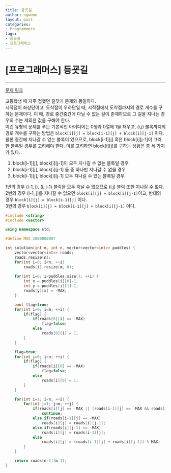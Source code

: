 ```yaml
---
title: 등굣길
author: ngwoon
layout: post
categories:
- Programmers
tags:
- 등굣길
- 프로그래머스
---
```


# [프로그래머스] 등굣길
- - -

[문제 링크](https://programmers.co.kr/learn/courses/30/lessons/42898)

고등학생 때 자주 접했던 길찾기 문제와 동일하다.<br/>
시작점이 좌상단이고, 도착점이 우하단일 때, 시작점에서 도착점까지의 경로 개수를 구하는 문제이다. 이 때, 경로 중간중간에 다닐 수 없는 길이 존재하므로 그 길을 지나는 경우의 수는 제외한 값을 구해야 한다.<br/>
이런 유형의 문제를 푸는 기본적인 아이디어는 0행과 0열에 1을 채우고, (i,j) 블록까지의 경로 개수를 구하는 방법은 `block[i][j] = block[i-1][j] + block[i][j-1]` 이다.<br/>
물론 중간에 지나갈 수 없는 블록이 있으므로, block[i-1][j] 혹은  block[i][j-1]이 그러한 블록일 경우를 고려해야 한다. 이를 고려하면 block[i][j]를 구하는 상황은 총 세 가지가 있다.<br/>
1. block[i-1][j], block[i][j-1]이 모두 지나갈 수 없는 블록일 경우
2. block[i-1][j], block[i][j-1] 둘 중 하나만 지나갈 수 없을 경우
3. block[i-1][j], block[i][j-1] 모두 지나갈 수 있는 블록일 경우

1번의 경우 (i-1, j), (i, j-1) 블럭을 모두 지날 수 없으므로 (i,j) 블럭 또한 지나갈 수 없다.<br/>
2번의 경우 (i-1, j)를 지나갈 수 없으면 `block[i][j] = block[i][j-1]`이고, 반대의 경우 `block[i][j] = block[i-1][j]` 이다.<br/>
3번의 경우 `block[i][j] = block[i-1][j] + block[i][j-1]` 이다.

```cpp
#include <string>
#include <vector>

using namespace std;

#define MAX 1000000007

int solution(int m, int n, vector<vector<int>> puddles) {
    vector<vector<int>> roads;
    roads.resize(n);
    for(int i=0; i<n; ++i)
        roads[i].resize(m, 0);
    
    for(int i=0; i<puddles.size(); ++i) {
        int x = puddles[i][0]-1;
        int y = puddles[i][1]-1;
        roads[y][x] = -MAX;
    }

    bool flag=true;
    for(int i=0; i<m; ++i) {
        if(flag) {
            if(roads[0][i] == -MAX)
                flag=false;
            else
                roads[0][i] = 1;
        }
    }

    flag=true;
    for(int i=0; i<n; ++i) {
        if(flag) {
            if(roads[i][0] == -MAX)
                flag=false;
            else
                roads[i][0] = 1;
        }
    }

    for(int i=1; i<n; ++i) {
        for(int j=1; j<m; ++j) {
            if(roads[i][j] == -MAX || (roads[i-1][j] == -MAX && roads[i][j-1] == -MAX))
                continue;
            else if(roads[i-1][j] == -MAX)
                roads[i][j] = roads[i][j-1];
            else if(roads[i][j-1] == -MAX)
                roads[i][j] = roads[i-1][j];
            else
                roads[i][j] = (roads[i-1][j] + roads[i][j-1]) % MAX;
        }
    }

    return roads[n-1][m-1];
}
```
